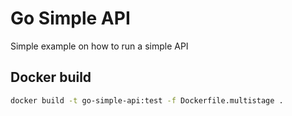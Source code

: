 # Go Simple API

Simple example on how to run a simple API

## Docker build

```bash
docker build -t go-simple-api:test -f Dockerfile.multistage .
```
